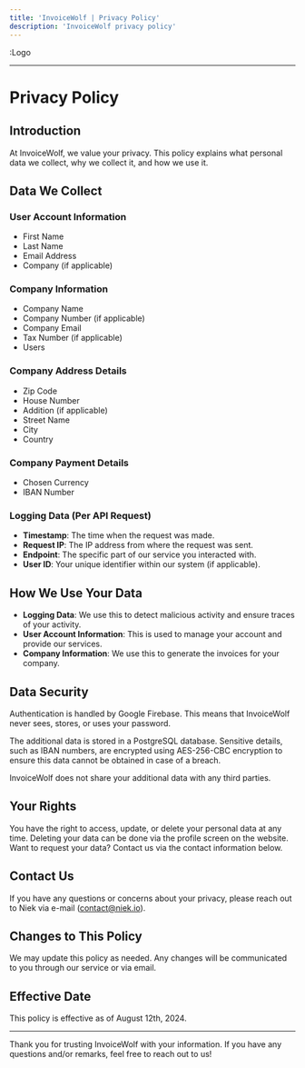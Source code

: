 ```yaml
---
title: 'InvoiceWolf | Privacy Policy'
description: 'InvoiceWolf privacy policy'
---
```


:Logo

---

# Privacy Policy

## Introduction

At InvoiceWolf, we value your privacy. This policy explains what personal data we collect, why we collect it, and how we
use it.

## Data We Collect

### User Account Information

- First Name
- Last Name
- Email Address
- Company (if applicable)

### Company Information

- Company Name
- Company Number (if applicable)
- Company Email
- Tax Number (if applicable)
- Users

### Company Address Details

- Zip Code
- House Number
- Addition (if applicable)
- Street Name
- City
- Country

### Company Payment Details

- Chosen Currency
- IBAN Number

### Logging Data (Per API Request)

- **Timestamp**: The time when the request was made.
- **Request IP**: The IP address from where the request was sent.
- **Endpoint**: The specific part of our service you interacted with.
- **User ID**: Your unique identifier within our system (if applicable).

## How We Use Your Data

- **Logging Data**: We use this to detect malicious activity and ensure traces of your activity.
- **User Account Information**: This is used to manage your account and provide our services.
- **Company Information**: We use this to generate the invoices for your company.

## Data Security

Authentication is handled by Google Firebase. This means that InvoiceWolf never sees, stores, or uses your password.

The additional data is stored in a PostgreSQL database. Sensitive details, such as IBAN numbers, are encrypted using
AES-256-CBC encryption to ensure this data cannot be obtained in case of a breach.

InvoiceWolf does not share your additional data with any third parties.

## Your Rights

You have the right to access, update, or delete your personal data at any time. Deleting your data can be done via the
profile screen on the website. Want to request your data? Contact us via the contact information below.

## Contact Us

If you have any questions or concerns about your privacy, please reach out to Niek via
e-mail ([contact@niek.io](mailto:contact@niek.io)).

## Changes to This Policy

We may update this policy as needed. Any changes will be communicated to you through our service or via email.

## Effective Date

This policy is effective as of August 12th, 2024.

---

Thank you for trusting InvoiceWolf with your information. If you have any questions and/or remarks, feel free to reach
out to us!